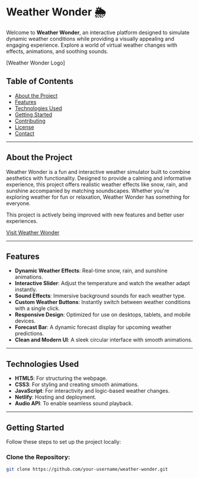 # Weather Wonder 🌦️

Welcome to **Weather Wonder**, an interactive platform designed to simulate dynamic weather conditions while providing a visually appealing and engaging experience. Explore a world of virtual weather changes with effects, animations, and soothing sounds.

[Weather Wonder Logo]

## Table of Contents

- [About the Project](#about-the-project)
- [Features](#features)
- [Technologies Used](#technologies-used)
- [Getting Started](#getting-started)
- [Contributing](#contributing)
- [License](#license)
- [Contact](#contact)

---

## About the Project

Weather Wonder is a fun and interactive weather simulator built to combine aesthetics with functionality. Designed to provide a calming and informative experience, this project offers realistic weather effects like snow, rain, and sunshine accompanied by matching soundscapes. Whether you're exploring weather for fun or relaxation, Weather Wonder has something for everyone.

This project is actively being improved with new features and better user experiences.

[Visit Weather Wonder](https://weatherwonderss.netlify.app/)

---

## Features

- **Dynamic Weather Effects**: Real-time snow, rain, and sunshine animations.
- **Interactive Slider**: Adjust the temperature and watch the weather adapt instantly.
- **Sound Effects**: Immersive background sounds for each weather type.
- **Custom Weather Buttons**: Instantly switch between weather conditions with a single click.
- **Responsive Design**: Optimized for use on desktops, tablets, and mobile devices.
- **Forecast Bar**: A dynamic forecast display for upcoming weather predictions.
- **Clean and Modern UI**: A sleek circular interface with smooth animations.

---

## Technologies Used

- **HTML5**: For structuring the webpage.
- **CSS3**: For styling and creating smooth animations.
- **JavaScript**: For interactivity and logic-based weather changes.
- **Netlify**: Hosting and deployment.
- **Audio API**: To enable seamless sound playback.

---

## Getting Started

Follow these steps to set up the project locally:

### Clone the Repository:
```bash
git clone https://github.com/your-username/weather-wonder.git
